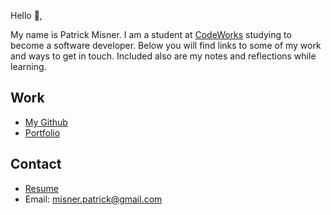Hello 👋, 

My name is Patrick Misner. I am a student at [CodeWorks](https://boisecodeworks.com) studying to become a software developer. Below you will find links to some of my work and ways to get in touch. Included also are my notes and reflections while learning. 

## Work

  + [My Github](https://github.com/patrick-misner)
  + [Portfolio](https://patrick-misner.github.io/)

## Contact

  + [Resume](https://patrick-misner.github.io/resume)
  + Email: misner.patrick@gmail.com
  
